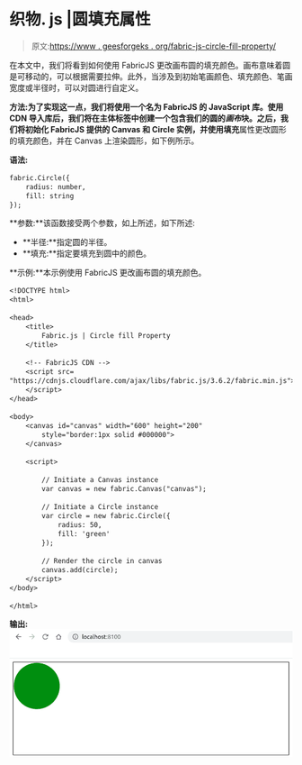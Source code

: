 # 织物. js |圆填充属性

> 原文:[https://www . geesforgeks . org/fabric-js-circle-fill-property/](https://www.geeksforgeeks.org/fabric-js-circle-fill-property/)

在本文中，我们将看到如何使用 FabricJS 更改画布圆的填充颜色。画布意味着圆是可移动的，可以根据需要拉伸。此外，当涉及到初始笔画颜色、填充颜色、笔画宽度或半径时，可以对圆进行自定义。

**方法:**为了实现这一点，我们将使用一个名为 FabricJS 的 JavaScript 库。使用 CDN 导入库后，我们将在主体标签中创建一个包含我们的圆的*画布*块。之后，我们将初始化 FabricJS 提供的 Canvas 和 Circle 实例，并使用**填充**属性更改圆形的填充颜色，并在 Canvas 上渲染圆形，如下例所示。

**语法:**

```
fabric.Circle({
    radius: number,
    fill: string
}); 
```

**参数:**该函数接受两个参数，如上所述，如下所述:

*   **半径:**指定圆的半径。
*   **填充:**指定要填充到圆中的颜色。

**示例:**本示例使用 FabricJS 更改画布圆的填充颜色。

```
<!DOCTYPE html>
<html>

<head>
    <title>
        Fabric.js | Circle fill Property
    </title>

    <!-- FabricJS CDN -->
    <script src=
"https://cdnjs.cloudflare.com/ajax/libs/fabric.js/3.6.2/fabric.min.js">
    </script>
</head>

<body>
    <canvas id="canvas" width="600" height="200"
        style="border:1px solid #000000">
    </canvas>

    <script>

        // Initiate a Canvas instance
        var canvas = new fabric.Canvas("canvas");

        // Initiate a Circle instance
        var circle = new fabric.Circle({
            radius: 50,
            fill: 'green'
        });

        // Render the circle in canvas
        canvas.add(circle);
    </script>
</body>

</html>
```

**输出:**
![](img/68685dca84bb56eae12b4eec1f72cd70.png)
